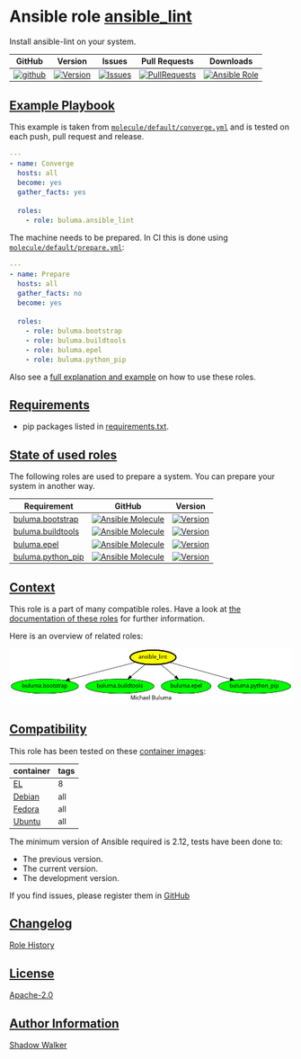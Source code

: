 # Ansible role [ansible_lint](https://galaxy.ansible.com/ui/standalone/roles/buluma/ansible_lint/documentation)

Install ansible-lint on your system.

|GitHub|Version|Issues|Pull Requests|Downloads|
|------|-------|------|-------------|---------|
|[![github](https://github.com/buluma/ansible-role-ansible_lint/actions/workflows/molecule.yml/badge.svg)](https://github.com/buluma/ansible-role-ansible_lint/actions/workflows/molecule.yml)|[![Version](https://img.shields.io/github/release/buluma/ansible-role-ansible_lint.svg)](https://github.com/buluma/ansible-role-ansible_lint/releases/)|[![Issues](https://img.shields.io/github/issues/buluma/ansible-role-ansible_lint.svg)](https://github.com/buluma/ansible-role-ansible_lint/issues/)|[![PullRequests](https://img.shields.io/github/issues-pr-closed-raw/buluma/ansible-role-ansible_lint.svg)](https://github.com/buluma/ansible-role-ansible_lint/pulls/)|[![Ansible Role](https://img.shields.io/ansible/role/d/buluma/ansible_lint)](https://galaxy.ansible.com/ui/standalone/roles/buluma/ansible_lint/documentation)|

## [Example Playbook](#example-playbook)

This example is taken from [`molecule/default/converge.yml`](https://github.com/buluma/ansible-role-ansible_lint/blob/master/molecule/default/converge.yml) and is tested on each push, pull request and release.

```yaml
---
- name: Converge
  hosts: all
  become: yes
  gather_facts: yes

  roles:
    - role: buluma.ansible_lint
```

The machine needs to be prepared. In CI this is done using [`molecule/default/prepare.yml`](https://github.com/buluma/ansible-role-ansible_lint/blob/master/molecule/default/prepare.yml):

```yaml
---
- name: Prepare
  hosts: all
  gather_facts: no
  become: yes

  roles:
    - role: buluma.bootstrap
    - role: buluma.buildtools
    - role: buluma.epel
    - role: buluma.python_pip
```

Also see a [full explanation and example](https://buluma.github.io/how-to-use-these-roles.html) on how to use these roles.


## [Requirements](#requirements)

- pip packages listed in [requirements.txt](https://github.com/buluma/ansible-role-ansible_lint/blob/master/requirements.txt).

## [State of used roles](#state-of-used-roles)

The following roles are used to prepare a system. You can prepare your system in another way.

| Requirement | GitHub | Version |
|-------------|--------|--------|
|[buluma.bootstrap](https://galaxy.ansible.com/buluma/bootstrap)|[![Ansible Molecule](https://github.com/buluma/ansible-role-bootstrap/actions/workflows/molecule.yml/badge.svg)](https://github.com/buluma/ansible-role-bootstrap/actions/workflows/molecule.yml)|[![Version](https://img.shields.io/github/release/buluma/ansible-role-bootstrap.svg)](https://github.com/shadowwalker/ansible-role-bootstrap)|
|[buluma.buildtools](https://galaxy.ansible.com/buluma/buildtools)|[![Ansible Molecule](https://github.com/buluma/ansible-role-buildtools/actions/workflows/molecule.yml/badge.svg)](https://github.com/buluma/ansible-role-buildtools/actions/workflows/molecule.yml)|[![Version](https://img.shields.io/github/release/buluma/ansible-role-buildtools.svg)](https://github.com/shadowwalker/ansible-role-buildtools)|
|[buluma.epel](https://galaxy.ansible.com/buluma/epel)|[![Ansible Molecule](https://github.com/buluma/ansible-role-epel/actions/workflows/molecule.yml/badge.svg)](https://github.com/buluma/ansible-role-epel/actions/workflows/molecule.yml)|[![Version](https://img.shields.io/github/release/buluma/ansible-role-epel.svg)](https://github.com/shadowwalker/ansible-role-epel)|
|[buluma.python_pip](https://galaxy.ansible.com/buluma/python_pip)|[![Ansible Molecule](https://github.com/buluma/ansible-role-python_pip/actions/workflows/molecule.yml/badge.svg)](https://github.com/buluma/ansible-role-python_pip/actions/workflows/molecule.yml)|[![Version](https://img.shields.io/github/release/buluma/ansible-role-python_pip.svg)](https://github.com/shadowwalker/ansible-role-python_pip)|

## [Context](#context)

This role is a part of many compatible roles. Have a look at [the documentation of these roles](https://buluma.github.io/) for further information.

Here is an overview of related roles:

![dependencies](https://raw.githubusercontent.com/buluma/ansible-role-ansible_lint/png/requirements.png "Dependencies")

## [Compatibility](#compatibility)

This role has been tested on these [container images](https://hub.docker.com/u/buluma):

|container|tags|
|---------|----|
|[EL](https://hub.docker.com/repository/docker/buluma/enterpriselinux/general)|8|
|[Debian](https://hub.docker.com/repository/docker/buluma/debian/general)|all|
|[Fedora](https://hub.docker.com/repository/docker/buluma/fedora/general)|all|
|[Ubuntu](https://hub.docker.com/repository/docker/buluma/ubuntu/general)|all|

The minimum version of Ansible required is 2.12, tests have been done to:

- The previous version.
- The current version.
- The development version.

If you find issues, please register them in [GitHub](https://github.com/buluma/ansible-role-ansible_lint/issues)

## [Changelog](#changelog)

[Role History](https://github.com/buluma/ansible-role-ansible_lint/blob/master/CHANGELOG.md)

## [License](#license)

[Apache-2.0](https://github.com/buluma/ansible-role-ansible_lint/blob/master/LICENSE)

## [Author Information](#author-information)

[Shadow Walker](https://buluma.github.io/)

